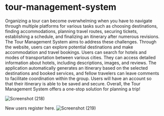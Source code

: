 # tour-management-system

Organizing a tour can become overwhelming when you have to navigate through multiple platforms for various tasks such as choosing destinations, finding accommodations, planning travel routes, securing tickets, establishing a schedule, and finalizing an itinerary after numerous revisions. The Tour Management System aims to address these challenges. Through the website, users can explore potential destinations and make accommodation and travel bookings. Users can search for hotels and modes of transportation between various cities. They can access detailed information about hotels, including descriptions, images, and reviews. The application automatically generates an itinerary based on the selected destinations and booked services, and fellow travelers can leave comments to facilitate coordination within the group. Users will have an account so that their itinerary is able to be saved and secure. Overall, the Tour Management System offers a one-stop solution for planning a trip!


![Screenshot (218)](https://github.com/IncharaS/tour-management-system/assets/60838958/ed96bc0b-170f-4f6a-b60c-d0a0e4edff0e)

New users register here.
![Screenshot (219)](https://github.com/IncharaS/tour-management-system/assets/60838958/7f835fbb-c892-4c6f-92bc-6854643baff1)

